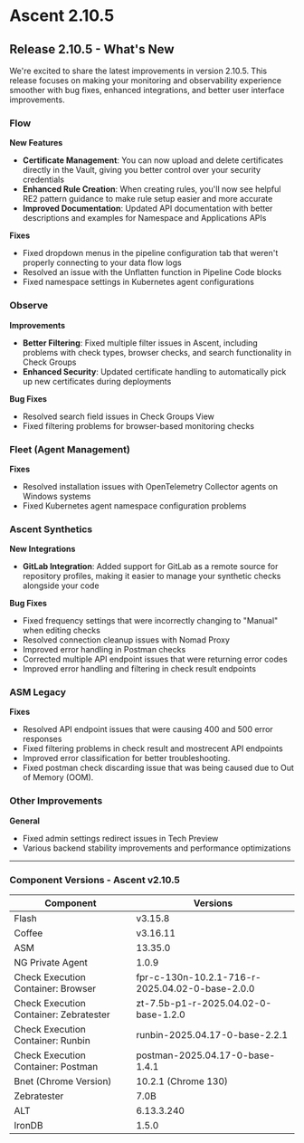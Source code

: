 # Ascent 2.10.5

## Release 2.10.5 - What's New

We're excited to share the latest improvements in version 2.10.5. This release focuses on making your monitoring and observability experience smoother with bug fixes, enhanced integrations, and better user interface improvements.

### Flow

**New Features**

* **Certificate Management**: You can now upload and delete certificates directly in the Vault, giving you better control over your security credentials
* **Enhanced Rule Creation**: When creating rules, you'll now see helpful RE2 pattern guidance to make rule setup easier and more accurate
* **Improved Documentation**: Updated API documentation with better descriptions and examples for Namespace and Applications APIs

**Fixes**

* Fixed dropdown menus in the pipeline configuration tab that weren't properly connecting to your data flow logs
* Resolved an issue with the Unflatten function in Pipeline Code blocks
* Fixed namespace settings in Kubernetes agent configurations

### Observe

**Improvements**

* **Better Filtering**: Fixed multiple filter issues in Ascent, including problems with check types, browser checks, and search functionality in Check Groups
* **Enhanced Security**: Updated certificate handling to automatically pick up new certificates during deployments

**Bug Fixes**

* Resolved search field issues in Check Groups View
* Fixed filtering problems for browser-based monitoring checks

### Fleet (Agent Management)

**Fixes**

* Resolved installation issues with OpenTelemetry Collector agents on Windows systems
* Fixed Kubernetes agent namespace configuration problems

### Ascent Synthetics&#x20;

**New Integrations**

* **GitLab Integration**: Added support for GitLab as a remote source for repository profiles, making it easier to manage your synthetic checks alongside your code

**Bug Fixes**

* Fixed frequency settings that were incorrectly changing to "Manual" when editing checks
* Resolved connection cleanup issues with Nomad Proxy
* Improved error handling in Postman checks
* Corrected multiple API endpoint issues that were returning error codes
* Improved error handling and filtering in check result endpoints

### ASM Legacy&#x20;

**Fixes**

* Resolved API endpoint issues that were causing 400 and 500 error responses
* Fixed filtering problems in check result and mostrecent API endpoints
* Improved error classification for better troubleshooting.
* Fixed postman check discarding issue that was being caused due to Out of Memory (OOM).

### Other Improvements

**General**

* Fixed admin settings redirect issues in Tech Preview
* Various backend stability improvements and performance optimizations

***

### Component Versions - Ascent v2.10.5

| **Component**                          | **Versions**                                    |
| -------------------------------------- | ----------------------------------------------- |
| Flash                                  | v3.15.8                                         |
| Coffee                                 | v3.16.11                                        |
| ASM                                    | 13.35.0                                         |
| NG Private Agent                       | 1.0.9                                           |
| Check Execution Container: Browser     | fpr-c-130n-10.2.1-716-r-2025.04.02-0-base-2.0.0 |
| Check Execution Container: Zebratester | zt-7.5b-p1-r-2025.04.02-0-base-1.2.0            |
| Check Execution Container: Runbin      | runbin-2025.04.17-0-base-2.2.1                  |
| Check Execution Container: Postman     | postman-2025.04.17-0-base-1.4.1                 |
| Bnet (Chrome Version)                  | 10.2.1 (Chrome 130)                             |
| Zebratester                            | 7.0B                                            |
| ALT                                    | 6.13.3.240                                      |
| IronDB                                 | 1.5.0                                           |

